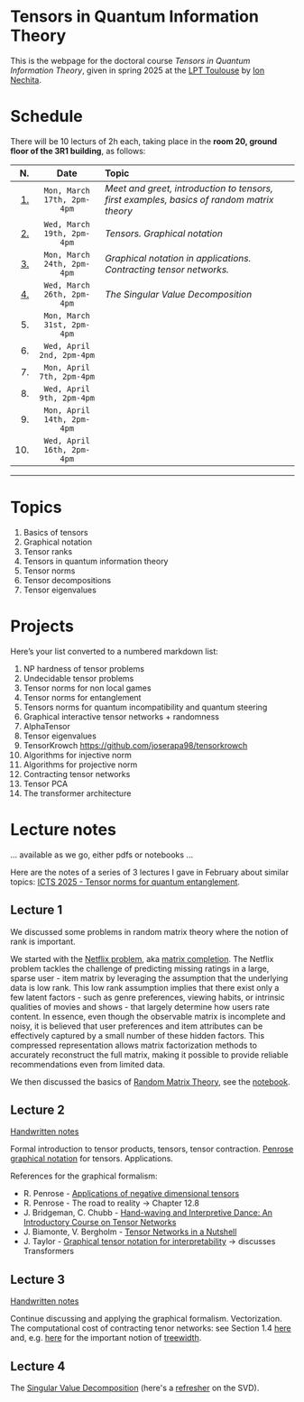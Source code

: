 # Tensors in Quantum Information Theory

This is the webpage for the doctoral course _Tensors in Quantum Information Theory_, given in spring 2025 at the [LPT Toulouse](https://lpt.univ-tlse3.fr/en/) by [Ion Nechita](https://ion.nechita.net/). 

# Schedule 
There will be 10 lecturs of 2h each, taking place in the **room 20, ground floor of the 3R1 building**, as follows: 

|N.| Date | Topic | 
| ---: | :---: | :--- | 
| [1.](#lecture-1)  | `Mon, March 17th, 2pm-4pm` | *Meet and greet, introduction to tensors, first examples, basics of random matrix theory*
| [2.](#lecture-2)  | `Wed, March 19th, 2pm-4pm` | *Tensors. Graphical notation*
| [3.](#lecture-3)  | `Mon, March 24th, 2pm-4pm` | *Graphical notation in applications. Contracting tensor networks.*
| [4.](#lecture-4)  | `Wed, March 26th, 2pm-4pm` | *The Singular Value Decomposition*
| 5.  | `Mon, March 31st, 2pm-4pm` | 
| 6.  | `Wed, April 2nd, 2pm-4pm` | 
| 7.  | `Mon, April 7th, 2pm-4pm` | 
| 8.  | `Wed, April 9th, 2pm-4pm` | 
| 9.  | `Mon, April 14th, 2pm-4pm` | 
| 10. | `Wed, April 16th, 2pm-4pm` | 
---

# Topics
1. Basics of tensors
2. Graphical notation
3. Tensor ranks 
4. Tensors in quantum information theory 
5. Tensor norms
6. Tensor decompositions
7. Tensor eigenvalues

# Projects
Here’s your list converted to a numbered markdown list:
1.	NP hardness of tensor problems
2.	Undecidable tensor problems
3.	Tensor norms for non local games
4.	Tensor norms for entanglement
5.	Tensors norms for quantum incompatibility and quantum steering
6.	Graphical interactive tensor networks + randomness
7.	AlphaTensor
8.	Tensor eigenvalues
9.	TensorKrowch https://github.com/joserapa98/tensorkrowch
10.	Algorithms for injective norm
11.	Algorithms for projective norm
12.	Contracting tensor networks
13.	Tensor PCA
14.	The transformer architecture

# Lecture notes
... available as we go, either pdfs or notebooks ...

Here are the notes of a series of 3 lectures I gave in February about similar topics: [ICTS 2025 - Tensor norms for quantum entanglement](https://ion.nechita.net/assets/pages/teaching/icts-2025-tensor-norms-for-quantum-entanglement.html). 

## Lecture 1

We discussed some problems in random matrix theory where the notion of rank is important. 

We started with the [Netflix problem](https://www.nytimes.com/2008/11/23/magazine/23Netflix-t.html), aka [matrix completion](https://en.wikipedia.org/wiki/Matrix_completion). The Netflix problem tackles the challenge of predicting missing ratings in a large, sparse user - item matrix by leveraging the assumption that the underlying data is low rank. This low rank assumption implies that there exist only a few latent factors - such as genre preferences, viewing habits, or intrinsic qualities of movies and shows - that largely determine how users rate content. In essence, even though the observable matrix is incomplete and noisy, it is believed that user preferences and item attributes can be effectively captured by a small number of these hidden factors. This compressed representation allows matrix factorization methods to accurately reconstruct the full matrix, making it possible to provide reliable recommendations even from limited data.

We then discussed the basics of [Random Matrix Theory](https://en.wikipedia.org/wiki/Random_matrix), see the [notebook](/assets/basics-of-RMT.ipynb). 

## Lecture 2

[Handwritten notes](/assets/graphical-notation-for-tensors.pdf)

Formal introduction to tensor products, tensors, tensor contraction. [Penrose graphical notation](https://en.wikipedia.org/wiki/Penrose_graphical_notation) for tensors. Applications. 

References for the graphical formalism: 
-  R. Penrose - [Applications of negative dimensional tensors](https://www.mscs.dal.ca/%7Eselinger/papers/graphical-bib/public/Penrose-applications-of-negative-dimensional-tensors.pdf)
-  R. Penrose - The road to reality -> Chapter 12.8
-  J. Bridgeman, C. Chubb - [Hand-waving and Interpretive Dance: An Introductory Course on Tensor Networks](https://arxiv.org/abs/1603.03039)
-  J. Biamonte, V. Bergholm - [Tensor Networks in a Nutshell](https://arxiv.org/abs/1708.00006)
-  J. Taylor - [Graphical tensor notation for interpretability](https://www.lesswrong.com/posts/BQKKQiBmc63fwjDrj/graphical-tensor-notation-for-interpretability) -> discusses Transformers

## Lecture 3

[Handwritten notes](/assets/graphical-notation-for-tensors.pdf)

Continue discussing and applying the graphical formalism. Vectorization. The computational cost of contracting tenor networks: see Section 1.4 [here](https://arxiv.org/abs/1603.03039) and, e.g. [here](https://arxiv.org/abs/quant-ph/0511069) for the important notion of [treewidth](https://en.wikipedia.org/wiki/Treewidth). 

## Lecture 4

The [Singular Value Decomposition](https://en.wikipedia.org/wiki/Singular_value_decomposition) (here's a [refresher](https://www-users.cse.umn.edu/~lerman/math5467/svd.pdf) on the SVD). 


